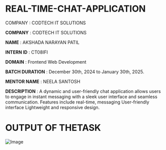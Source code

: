 # REAL-TIME-CHAT-APPLICATION
COMPANY : CODTECH IT SOLUTIONS

**COMPANY** : CODTECH IT SOLUTIONS

**NAME** : AKSHADA NARAYAN PATIL

**INTERN ID** : CT08IFI

**DOMAIN** : Frontend Web Development

**BATCH DURATION** : December 30th, 2024 to January 30th, 2025.

**MENTOR NAME** : NEELA SANTOSH

**DESCRIPTION** : A dynamic and user-friendly chat application allows users to engage in instant messaging with a sleek user interface and seamless communication. Features include real-time, messaging User-friendly interface Lightweight and responsive design.
# OUTPUT OF THETASK 
![Image](https://github.com/user-attachments/assets/5b44dd64-7988-48d3-8e20-98ad66b36980)
